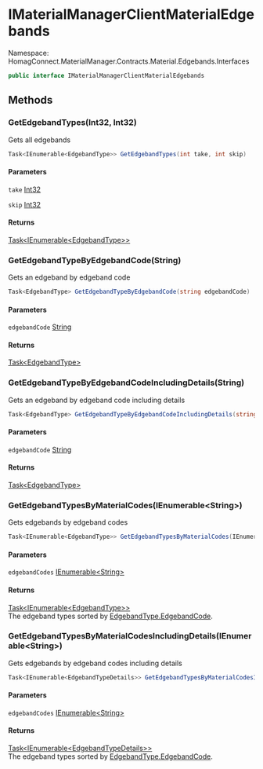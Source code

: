 # IMaterialManagerClientMaterialEdgebands

Namespace: HomagConnect.MaterialManager.Contracts.Material.Edgebands.Interfaces

```csharp
public interface IMaterialManagerClientMaterialEdgebands
```

## Methods

### **GetEdgebandTypes(Int32, Int32)**

Gets all edgebands

```csharp
Task<IEnumerable<EdgebandType>> GetEdgebandTypes(int take, int skip)
```

#### Parameters

`take` [Int32](https://docs.microsoft.com/en-us/dotnet/api/system.int32)<br>

`skip` [Int32](https://docs.microsoft.com/en-us/dotnet/api/system.int32)<br>

#### Returns

[Task&lt;IEnumerable&lt;EdgebandType&gt;&gt;](https://docs.microsoft.com/en-us/dotnet/api/system.threading.tasks.task-1)<br>

### **GetEdgebandTypeByEdgebandCode(String)**

Gets an edgeband by edgeband code

```csharp
Task<EdgebandType> GetEdgebandTypeByEdgebandCode(string edgebandCode)
```

#### Parameters

`edgebandCode` [String](https://docs.microsoft.com/en-us/dotnet/api/system.string)<br>

#### Returns

[Task&lt;EdgebandType&gt;](https://docs.microsoft.com/en-us/dotnet/api/system.threading.tasks.task-1)<br>

### **GetEdgebandTypeByEdgebandCodeIncludingDetails(String)**

Gets an edgeband by edgeband code including details

```csharp
Task<EdgebandType> GetEdgebandTypeByEdgebandCodeIncludingDetails(string edgebandCode)
```

#### Parameters

`edgebandCode` [String](https://docs.microsoft.com/en-us/dotnet/api/system.string)<br>

#### Returns

[Task&lt;EdgebandType&gt;](https://docs.microsoft.com/en-us/dotnet/api/system.threading.tasks.task-1)<br>

### **GetEdgebandTypesByMaterialCodes(IEnumerable&lt;String&gt;)**

Gets edgebands by edgeband codes

```csharp
Task<IEnumerable<EdgebandType>> GetEdgebandTypesByMaterialCodes(IEnumerable<string> edgebandCodes)
```

#### Parameters

`edgebandCodes` [IEnumerable&lt;String&gt;](https://docs.microsoft.com/en-us/dotnet/api/system.collections.generic.ienumerable-1)<br>

#### Returns

[Task&lt;IEnumerable&lt;EdgebandType&gt;&gt;](https://docs.microsoft.com/en-us/dotnet/api/system.threading.tasks.task-1)<br>
The edgeband types sorted by [EdgebandType.EdgebandCode](./homagconnect.materialmanager.contracts.material.edgebands.edgebandtype.md#edgebandcode).

### **GetEdgebandTypesByMaterialCodesIncludingDetails(IEnumerable&lt;String&gt;)**

Gets edgebands by edgeband codes including details

```csharp
Task<IEnumerable<EdgebandTypeDetails>> GetEdgebandTypesByMaterialCodesIncludingDetails(IEnumerable<string> edgebandCodes)
```

#### Parameters

`edgebandCodes` [IEnumerable&lt;String&gt;](https://docs.microsoft.com/en-us/dotnet/api/system.collections.generic.ienumerable-1)<br>

#### Returns

[Task&lt;IEnumerable&lt;EdgebandTypeDetails&gt;&gt;](https://docs.microsoft.com/en-us/dotnet/api/system.threading.tasks.task-1)<br>
The edgeband types sorted by [EdgebandType.EdgebandCode](./homagconnect.materialmanager.contracts.material.edgebands.edgebandtype.md#edgebandcode).
